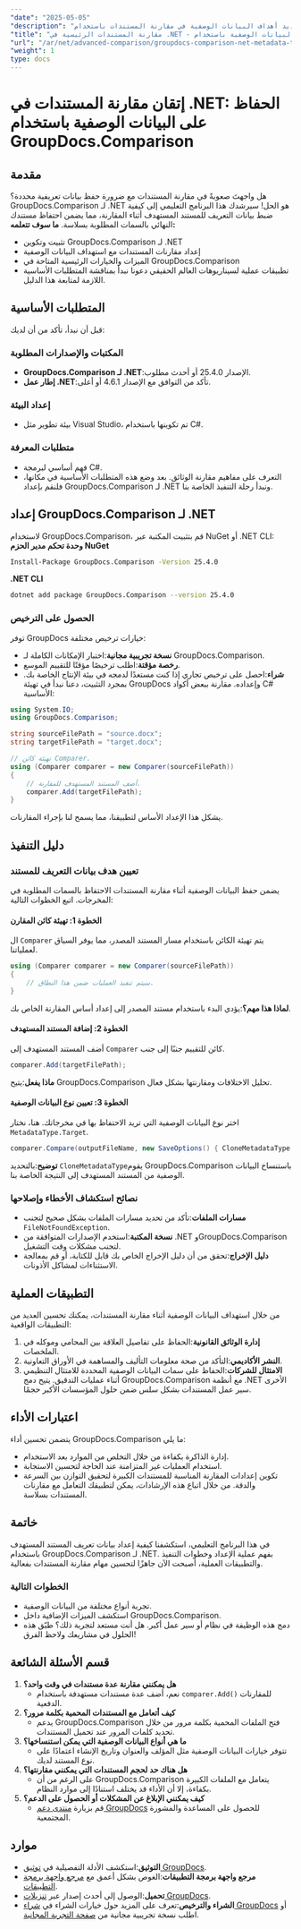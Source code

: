 ```yaml
---
"date": "2025-05-05"
"description": "تعرّف على كيفية تحديد أهداف البيانات الوصفية في مقارنة المستندات باستخدام GroupDocs.Comparison لـ .NET. طوّر مهاراتك في إدارة المستندات وضمن حفظًا دقيقًا للبيانات الوصفية."
"title": "مقارنة المستندات الرئيسية في .NET - الحفاظ على البيانات الوصفية باستخدام GroupDocs.Comparison"
"url": "/ar/net/advanced-comparison/groupdocs-comparison-net-metadata-target/"
"weight": 1
type: docs
---
```

# إتقان مقارنة المستندات في .NET: الحفاظ على البيانات الوصفية باستخدام GroupDocs.Comparison
## مقدمة
هل واجهتَ صعوبةً في مقارنة المستندات مع ضرورة حفظ بيانات تعريفية محددة؟ GroupDocs.Comparison لـ .NET هو الحل! سيرشدك هذا البرنامج التعليمي إلى كيفية ضبط بيانات التعريف للمستند المستهدف أثناء المقارنة، مما يضمن احتفاظ مستندك النهائي بالسمات المطلوبة بسلاسة.
**ما سوف تتعلمه:**
- تثبيت وتكوين GroupDocs.Comparison لـ .NET
- إعداد مقارنات المستندات مع استهداف البيانات الوصفية
- الميزات والخيارات الرئيسية المتاحة في GroupDocs.Comparison
- تطبيقات عملية لسيناريوهات العالم الحقيقي
دعونا نبدأ بمناقشة المتطلبات الأساسية اللازمة لمتابعة هذا الدليل.
## المتطلبات الأساسية
قبل أن نبدأ، تأكد من أن لديك:
### المكتبات والإصدارات المطلوبة
- **GroupDocs.Comparison لـ .NET**:الإصدار 25.4.0 أو أحدث مطلوب.
- **إطار عمل .NET**:تأكد من التوافق مع الإصدار 4.6.1 أو أعلى.
### إعداد البيئة
- بيئة تطوير مثل Visual Studio، تم تكوينها باستخدام C#.
### متطلبات المعرفة
- فهم أساسي لبرمجة C#.
- التعرف على مفاهيم مقارنة الوثائق.
بعد وضع هذه المتطلبات الأساسية في مكانها، فلنقم بإعداد GroupDocs.Comparison لـ .NET ونبدأ رحلة التنفيذ الخاصة بنا.
## إعداد GroupDocs.Comparison لـ .NET
لاستخدام GroupDocs.Comparison، قم بتثبيت المكتبة عبر NuGet أو .NET CLI:
**وحدة تحكم مدير الحزم NuGet**
```bash
Install-Package GroupDocs.Comparison -Version 25.4.0
```
**.NET CLI**
```bash
dotnet add package GroupDocs.Comparison --version 25.4.0
```
### الحصول على الترخيص
توفر GroupDocs خيارات ترخيص مختلفة:
- **نسخة تجريبية مجانية**:اختبار الإمكانات الكاملة لـ GroupDocs.Comparison.
- **رخصة مؤقتة**:اطلب ترخيصًا مؤقتًا للتقييم الموسع.
- **شراء**:احصل على ترخيص تجاري إذا كنت مستعدًا لدمجه في بيئة الإنتاج الخاصة بك.
بمجرد التثبيت، دعنا نبدأ في تهيئة GroupDocs وإعداده. مقارنة ببعض أكواد C# الأساسية:
```csharp
using System.IO;
using GroupDocs.Comparison;

string sourceFilePath = "source.docx";
string targetFilePath = "target.docx";

// تهيئة كائن Comparer.
using (Comparer comparer = new Comparer(sourceFilePath))
{
    // أضف المستند المستهدف للمقارنة.
    comparer.Add(targetFilePath);
}
```
يشكل هذا الإعداد الأساس لتطبيقنا، مما يسمح لنا بإجراء المقارنات.
## دليل التنفيذ
### تعيين هدف بيانات التعريف للمستند
يضمن حفظ البيانات الوصفية أثناء مقارنة المستندات الاحتفاظ بالسمات المطلوبة في المخرجات. اتبع الخطوات التالية:
#### الخطوة 1: تهيئة كائن المقارن
ال `Comparer` يتم تهيئة الكائن باستخدام مسار المستند المصدر، مما يوفر السياق لعملياتنا.
```csharp
using (Comparer comparer = new Comparer(sourceFilePath))
{
    // سيتم تنفيذ العمليات ضمن هذا النطاق.
}
```
**لماذا هذا مهم؟**:يؤدي البدء باستخدام مستند المصدر إلى إعداد أساس المقارنة الخاص بك.
#### الخطوة 2: إضافة المستند المستهدف
أضف المستند المستهدف إلى `Comparer` كائن للتقييم جنبًا إلى جنب.
```csharp
comparer.Add(targetFilePath);
```
**ماذا يفعل**:يتيح GroupDocs.Comparison تحليل الاختلافات ومقارنتها بشكل فعال.
#### الخطوة 3: تعيين نوع البيانات الوصفية
اختر نوع البيانات الوصفية التي تريد الاحتفاظ بها في مخرجاتك. هنا، نختار `MetadataType.Target`.
```csharp
comparer.Compare(outputFileName, new SaveOptions() { CloneMetadataType = MetadataType.Target });
```
**توضيح**:بالتحديد `CloneMetadataType`يقوم GroupDocs.Comparison باستنساخ البيانات الوصفية من المستند المستهدف إلى النتيجة الخاصة بنا.
### نصائح استكشاف الأخطاء وإصلاحها
- **مسارات الملفات**:تأكد من تحديد مسارات الملفات بشكل صحيح لتجنب `FileNotFoundException`.
- **نسخة المكتبة**:استخدم الإصدارات المتوافقة من .NET وGroupDocs.Comparison لتجنب مشكلات وقت التشغيل.
- **دليل الإخراج**:تحقق من أن دليل الإخراج الخاص بك قابل للكتابة، أو قم بمعالجة الاستثناءات لمشاكل الأذونات.
## التطبيقات العملية
من خلال استهداف البيانات الوصفية أثناء مقارنة المستندات، يمكنك تحسين العديد من التطبيقات الواقعية:
1. **إدارة الوثائق القانونية**:الحفاظ على تفاصيل العلاقة بين المحامي وموكله في الملخصات.
2. **النشر الأكاديمي**:التأكد من صحة معلومات التأليف والمساهمة في الأوراق التعاونية.
3. **الامتثال للشركات**:الحفاظ على سمات البيانات الوصفية المحددة للامتثال التنظيمي أثناء عمليات التدقيق.
يتيح دمج GroupDocs.Comparison مع أنظمة .NET الأخرى سير عمل المستندات بشكل سلس ضمن حلول المؤسسات الأكبر حجمًا.
## اعتبارات الأداء
يتضمن تحسين أداء GroupDocs.Comparison ما يلي:
- إدارة الذاكرة بكفاءة من خلال التخلص من الموارد بعد الاستخدام.
- استخدام العمليات غير المتزامنة عند الحاجة لتحسين الاستجابة.
- تكوين إعدادات المقارنة المناسبة للمستندات الكبيرة لتحقيق التوازن بين السرعة والدقة.
من خلال اتباع هذه الإرشادات، يمكن لتطبيقك التعامل مع مقارنات المستندات بسلاسة.
## خاتمة
في هذا البرنامج التعليمي، استكشفنا كيفية إعداد بيانات تعريف المستند المستهدف باستخدام GroupDocs.Comparison لـ .NET. بفهم عملية الإعداد وخطوات التنفيذ والتطبيقات العملية، أصبحت الآن جاهزًا لتحسين مهام مقارنة المستندات بفعالية.
### الخطوات التالية
- تجربة أنواع مختلفة من البيانات الوصفية.
- استكشف الميزات الإضافية داخل GroupDocs.Comparison.
- دمج هذه الوظيفة في نظام أو سير عمل أكبر.
هل أنت مستعد لتجربة ذلك؟ طبّق هذه الحلول في مشاريعك ولاحظ الفرق!
## قسم الأسئلة الشائعة
1. **هل يمكنني مقارنة عدة مستندات في وقت واحد؟**
   - نعم، أضف عدة مستندات مستهدفة باستخدام `comparer.Add()` للمقارنات الدفعية.
2. **كيف أتعامل مع المستندات المحمية بكلمة مرور؟**
   - يدعم GroupDocs.Comparison فتح الملفات المحمية بكلمة مرور من خلال تحديد كلمات المرور عند تحميل المستندات.
3. **ما هي أنواع البيانات الوصفية التي يمكن استنساخها؟**
   - تتوفر خيارات البيانات الوصفية مثل المؤلف والعنوان وتاريخ الإنشاء اعتمادًا على نوع المستند لديك.
4. **هل هناك حد لحجم المستندات التي يمكنني مقارنتها؟**
   - على الرغم من أن GroupDocs.Comparison يتعامل مع الملفات الكبيرة بكفاءة، إلا أن الأداء قد يختلف استنادًا إلى موارد النظام.
5. **كيف يمكنني الإبلاغ عن المشكلات أو الحصول على الدعم؟**
   - قم بزيارة [منتدى دعم GroupDocs](https://forum.groupdocs.com/c/comparison) للحصول على المساعدة والمشورة المجتمعية.
## موارد
- **التوثيق**:استكشف الأدلة التفصيلية في [توثيق GroupDocs](https://docs.groupdocs.com/comparison/net/).
- **مرجع واجهة برمجة التطبيقات**:الغوص بشكل أعمق مع [مرجع واجهة برمجة التطبيقات](https://reference.groupdocs.com/comparison/net/).
- **تحميل**:الوصول إلى أحدث إصدار عبر [تنزيلات GroupDocs](https://releases.groupdocs.com/comparison/net/).
- **الشراء والترخيص**:تعرف على المزيد حول خيارات الشراء في [شراء GroupDocs](https://purchase.groupdocs.com/buy) أو اطلب نسخة تجريبية مجانية من [صفحة التجربة المجانية](https://releases.groupdocs.com/comparison/net/).